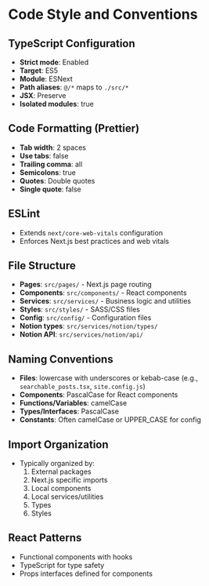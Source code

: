 # Code Style and Conventions

## TypeScript Configuration
- **Strict mode**: Enabled
- **Target**: ES5
- **Module**: ESNext
- **Path aliases**: `@/*` maps to `./src/*`
- **JSX**: Preserve
- **Isolated modules**: true

## Code Formatting (Prettier)
- **Tab width**: 2 spaces
- **Use tabs**: false
- **Trailing comma**: all
- **Semicolons**: true
- **Quotes**: Double quotes
- **Single quote**: false

## ESLint
- Extends `next/core-web-vitals` configuration
- Enforces Next.js best practices and web vitals

## File Structure
- **Pages**: `src/pages/` - Next.js page routing
- **Components**: `src/components/` - React components
- **Services**: `src/services/` - Business logic and utilities
- **Styles**: `src/styles/` - SASS/CSS files
- **Config**: `src/config/` - Configuration files
- **Notion types**: `src/services/notion/types/`
- **Notion API**: `src/services/notion/api/`

## Naming Conventions
- **Files**: lowercase with underscores or kebab-case (e.g., `searchable_posts.tsx`, `site.config.js`)
- **Components**: PascalCase for React components
- **Functions/Variables**: camelCase
- **Types/Interfaces**: PascalCase
- **Constants**: Often camelCase or UPPER_CASE for config

## Import Organization
- Typically organized by:
  1. External packages
  2. Next.js specific imports
  3. Local components
  4. Local services/utilities
  5. Types
  6. Styles

## React Patterns
- Functional components with hooks
- TypeScript for type safety
- Props interfaces defined for components